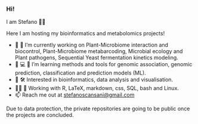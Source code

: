 ### Hi!
I am Stefano 👨‍🔬

Here I am hosting my bioinformatics and metabolomics projects!

- 🦠 🍇 I’m currently working on Plant-Microbiome interaction and biocontrol, Plant-Microbiome metabarcoding, Microbial ecology and Plant pathogens, Sequential Yeast fermentation kinetics modeling.
- 🌱 💻 🧬 I’m learning methods and tools for genomic association, genomic prediction, classification and prediction models (ML).
- 🌌 🛠️ Interested in bioinformatics, data analysis and visualisation.
- 👨‍💻 🐧 Working with R, LaTeX, markdown, css, SQL, bash and Linux.
- 📫 Reach me out at stefanoscansani@gmail.com

Due to data protection, the private repositories are going to be public once the projects are concluded.
